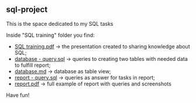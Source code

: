 ## sql-project

This is the space dedicated to my SQL tasks

Inside "SQL training" folder you find:
* [SQL training.pdf](https://github.com/alicjasaw/sql-project/blob/main/SQL%20training/SQL%20training.pdf) -> the presentation created to sharing knowledge about SQL;
* [database - query.sql](https://github.com/alicjasaw/sql-project/blob/main/SQL%20training/database%20-%20query.sql) -> queries to creating two tables with needed data to fulfill report;
* [database.md](https://github.com/alicjasaw/sql-project/blob/main/SQL%20training/database.md) -> database as table view;
* [report - query.sql](https://github.com/alicjasaw/sql-project/blob/main/SQL%20training/report%20-%20query.sql) -> queries as answer for tasks in report;
* [report.pdf](https://github.com/alicjasaw/sql-project/blob/main/SQL%20training/report.pdf) -> full example of report with queries and screenshots

Have fun!

